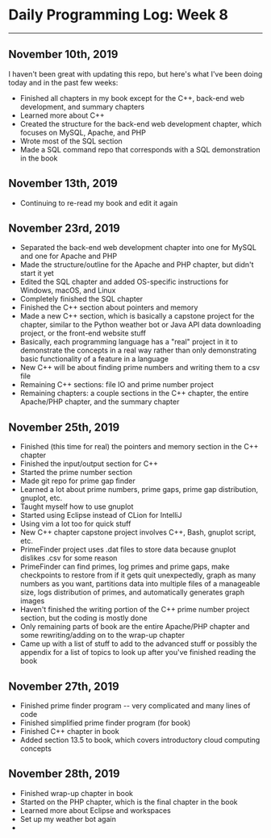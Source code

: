 # Daily Programming Log: Week 8

---

## November 10th, 2019

I haven't been great with updating this repo, but here's what I've been doing today and in the past few weeks:

- Finished all chapters in my book except for the C++, back-end web development, and summary chapters
- Learned more about C++
- Created the structure for the back-end web development chapter, which focuses on MySQL, Apache, and PHP
- Wrote most of the SQL section
- Made a SQL command repo that corresponds with a SQL demonstration in the book

## November 13th, 2019

- Continuing to re-read my book and edit it again

## November 23rd, 2019

- Separated the back-end web development chapter into one for MySQL and one for Apache and PHP
- Made the structure/outline for the Apache and PHP chapter, but didn't start it yet
- Edited the SQL chapter and added OS-specific instructions for Windows, macOS, and Linux
- Completely finished the SQL chapter
- Finished the C++ section about pointers and memory
- Made a new C++ section, which is basically a capstone project for the chapter, similar to the Python weather bot or Java API data downloading project, or the front-end website stuff
- Basically, each programming language has a "real" project in it to demonstrate the concepts in a real way rather than only demonstrating basic functionality of a feature in a language
- New C++ will be about finding prime numbers and writing them to a csv file
- Remaining C++ sections: file IO and prime number project
- Remaining chapters: a couple sections in the C++ chapter, the entire Apache/PHP chapter, and the summary chapter

## November 25th, 2019

- Finished (this time for real) the pointers and memory section in the C++ chapter
- Finished the input/output section for C++
- Started the prime number section
- Made git repo for prime gap finder
- Learned a lot about prime numbers, prime gaps, prime gap distribution, gnuplot, etc.
- Taught myself how to use gnuplot
- Started using Eclipse instead of CLion for IntelliJ
- Using vim a lot too for quick stuff
- New C++ chapter capstone project involves C++, Bash, gnuplot script, etc.
- PrimeFinder project uses .dat files to store data because gnuplot dislikes .csv for some reason
- PrimeFinder can find primes, log primes and prime gaps, make checkpoints to restore from if it gets quit unexpectedly, graph as many numbers as you want, partitions data into multiple files of a manageable size, logs distribution of primes, and automatically generates graph images
- Haven't finished the writing portion of the C++ prime number project section, but the coding is mostly done
- Only remaining parts of book are the entire Apache/PHP chapter and some rewriting/adding on to the wrap-up chapter
- Came up with a list of stuff to add to the advanced stuff or possibly the appendix for a list of topics to look up after you've finished reading the book

## November 27th, 2019

- Finished prime finder program -- very complicated and many lines of code
- Finished simplified prime finder program (for book)
- Finished C++ chapter in book
- Added section 13.5 to book, which covers introductory cloud computing concepts

## November 28th, 2019

- Finished wrap-up chapter in book
- Started on the PHP chapter, which is the final chapter in the book
- Learned more about Eclipse and workspaces
- Set up my weather bot again
- 


